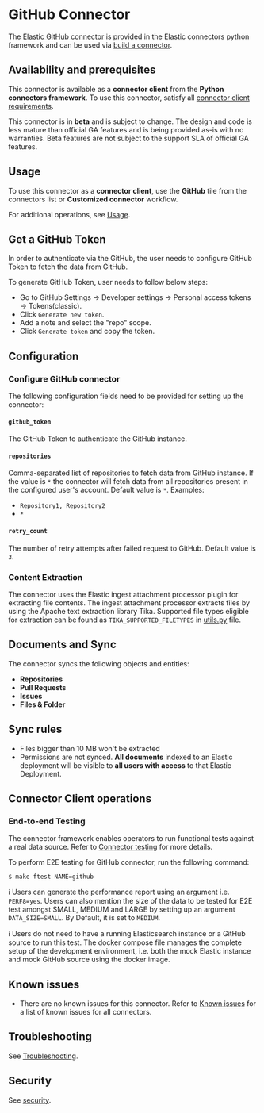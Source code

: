 # GitHub Connector

The [Elastic GitHub connector](../connectors/sources/github.py) is provided in the Elastic connectors python framework and can be used via [build a connector](https://www.elastic.co/guide/en/enterprise-search/current/build-connector.html).

## Availability and prerequisites

This connector is available as a **connector client** from the **Python connectors framework**. To use this connector, satisfy all [connector client requirements](https://www.elastic.co/guide/en/enterprise-search/master/build-connector.html).

This connector is in **beta** and is subject to change. The design and code is less mature than official GA features and is being provided as-is with no warranties. Beta features are not subject to the support SLA of official GA features.

## Usage

To use this connector as a **connector client**, use the **GitHub** tile from the connectors list or **Customized connector** workflow.

For additional operations, see [Usage](https://www.elastic.co/guide/en/enterprise-search/master/connectors-usage.html).

## Get a GitHub Token

In order to authenticate via the GitHub, the user needs to configure GitHub Token to fetch the data from GitHub. 

To generate GitHub Token, user needs to follow below steps:
 - Go to GitHub Settings → Developer settings → Personal access tokens → Tokens(classic).
 - Click `Generate new token`.
 - Add a note and select the "repo" scope.
 - Click `Generate token` and copy the token.

## Configuration

### Configure GitHub connector

The following configuration fields need to be provided for setting up the connector:

#### `github_token`

The GitHub Token to authenticate the GitHub instance.

#### `repositories`

Comma-separated list of repositories to fetch data from GitHub instance. If the value is `*` the connector will fetch data from all repositories present in the configured user's account. Default value is `*`. Examples:

- `Repository1, Repository2`
- `*`

#### `retry_count`

The number of retry attempts after failed request to GitHub. Default value is `3`.

### Content Extraction


The connector uses the Elastic ingest attachment processor plugin for extracting file contents. The ingest attachment processor extracts files by using the Apache text extraction library Tika. Supported file types eligible for extraction can be found as `TIKA_SUPPORTED_FILETYPES` in [utils.py](../connectors/utils.py) file.

## Documents and Sync

The connector syncs the following objects and entities:
- **Repositories**
- **Pull Requests**
- **Issues**
- **Files & Folder**

## Sync rules

- Files bigger than 10 MB won't be extracted
- Permissions are not synced. **All documents** indexed to an Elastic deployment will be visible to **all users with access** to that Elastic Deployment.

## Connector Client operations

### End-to-end Testing

The connector framework enables operators to run functional tests against a real data source. Refer to [Connector testing](https://www.elastic.co/guide/en/enterprise-search/master/build-connector.html#build-connector-testing) for more details.

To perform E2E testing for GitHub connector, run the following command:

```shell
$ make ftest NAME=github
```

ℹ️ Users can generate the performance report using an argument i.e. `PERF8=yes`. Users can also mention the size of the data to be tested for E2E test amongst SMALL, MEDIUM and LARGE by setting up an argument `DATA_SIZE=SMALL`. By Default, it is set to `MEDIUM`.

ℹ️ Users do not need to have a running Elasticsearch instance or a GitHub source to run this test. The docker compose file manages the complete setup of the development environment, i.e. both the mock Elastic instance and mock GitHub source using the docker image.

## Known issues

- There are no known issues for this connector. Refer to [Known issues](https://www.elastic.co/guide/en/enterprise-search/master/connectors-known-issues.html) for a list of known issues for all connectors.

## Troubleshooting

See [Troubleshooting](https://www.elastic.co/guide/en/enterprise-search/master/connectors-troubleshooting.html).

## Security

See [security](https://www.elastic.co/guide/en/enterprise-search/master/connectors-security.html).
